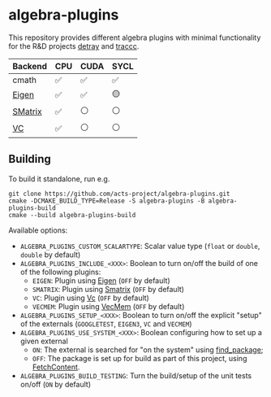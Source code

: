 # algebra-plugins

This repository provides different algebra plugins with minimal functionality
for the R&D projects [detray](https://github.com/acts-project/detray) and
[traccc](https://github.com/acts-project/traccc).

| Backend                                                                   | CPU | CUDA | SYCL |
| ------------------------------------------------------------------- | --- | ---- | ---- |
| cmath                                                               | ✅  | ✅   | ✅   |
| [Eigen](https://eigen.tuxfamily.org)                                | ✅  | ✅   | 🟡   |
| [SMatrix](https://root.cern.ch/doc/master/group__SMatrixGroup.html) | ✅  | ⚪   | ⚪   |
| [VC](https://github.com/VcDevel/Vc)                                 | ✅  | ⚪   | ⚪   |

## Building

To build it standalone, run e.g.

```
git clone https://github.com/acts-project/algebra-plugins.git
cmake -DCMAKE_BUILD_TYPE=Release -S algebra-plugins -B algebra-plugins-build
cmake --build algebra-plugins-build
```

Available options:

- `ALGEBRA_PLUGINS_CUSTOM_SCALARTYPE`: Scalar value type
  (`float` or `double`, `double` by default)
- `ALGEBRA_PLUGINS_INCLUDE_<XXX>`: Boolean to turn on/off the build of one of
  the following plugins:
  * `EIGEN`: Plugin using [Eigen](https://eigen.tuxfamily.org)
    (`OFF` by default)
  * `SMATRIX`: Plugin using
    [Smatrix](https://root.cern/doc/master/group__SMatrixGroup.html)
    (`OFF` by default)
  * `VC`: Plugin using [Vc](https://github.com/VcDevel/Vc)
    (`OFF` by default)
  * `VECMEM`: Plugin using [VecMem](https://github.com/acts-project/vecmem)
    (`OFF` by default)
- `ALGEBRA_PLUGINS_SETUP_<XXX>`: Boolean to turn on/off the explicit "setup" of
  the externals (`GOOGLETEST`, `EIGEN3`, `VC` and `VECMEM`)
- `ALGEBRA_PLUGINS_USE_SYSTEM_<XXX>`: Boolean configuring how to set up a given
  external
  * `ON`: The external is searched for "on the system" using
    [find_package](https://cmake.org/cmake/help/latest/command/find_package.html);
  * `OFF`: The package is set up for build as part of this project, using
    [FetchContent](https://cmake.org/cmake/help/latest/module/FetchContent.html).
- `ALGEBRA_PLUGINS_BUILD_TESTING`: Turn the build/setup of the unit tests on/off
  (`ON` by default)
